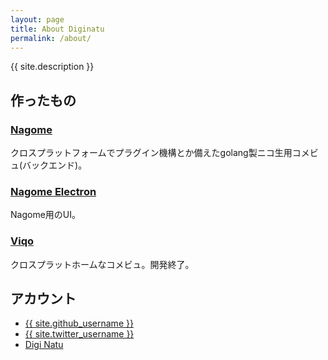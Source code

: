 ```yaml
---
layout: page
title: About Diginatu
permalink: /about/
---
```


{{ site.description }}


作ったもの
----------

### [Nagome](https://github.com/diginatu/nagome)

クロスプラットフォームでプラグイン機構とか備えたgolang製ニコ生用コメビュ(バックエンド)。

### [Nagome Electron](https://github.com/diginatu/nagome-electron)

Nagome用のUI。

### [Viqo](https://github.com/diginatu/Viqo)

クロスプラットホームなコメビュ。開発終了。

アカウント
----------

<ul class="uk-list">
<li>
<a href="https://github.com/{{ site.github_username }}">
<span uk-icon="icon: github"></span> {{ site.github_username }}
</a>
</li>

<li>
<a href="https://twitter.com/{{ site.twitter_username }}">
<span uk-icon="icon: twitter"></span> {{ site.twitter_username }}
</a>
</li>

<li>
<a href="https://www.youtube.com/channel/UC_4HH7aQmL8GNhyV6RWro9Q">
<span uk-icon="icon: youtube"></span> Digi Natu
</a>
</li>
</ul>
